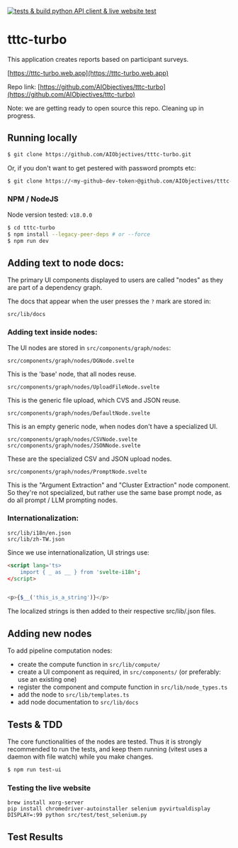 [![tests & build python API client & live website test](https://github.com/AIObjectives/tttc-turbo/actions/workflows/tests.yaml/badge.svg)](https://github.com/AIObjectives/tttc-turbo/actions/workflows/tests.yaml)

# tttc-turbo

This application creates reports based on participant surveys.

[https://tttc-turbo.web.app](https://tttc-turbo.web.app)

Repo link: [https://github.com/AIObjectives/tttc-turbo](https://github.com/AIObjectives/tttc-turbo)

Note: we are getting ready to open source this repo. Cleaning up in progress.

## Running locally

```bash
$ git clone https://github.com/AIObjectives/tttc-turbo.git
```

Or, if you don't want to get pestered with password prompts etc:

```bash
$ git clone https://<my-github-dev-token>@github.com/AIObjectives/tttc-turbo.git
```

### NPM / NodeJS

Node version tested: `v18.0.0`

```bash
$ cd tttc-turbo
$ npm install --legacy-peer-deps # or --force
$ npm run dev
```

## Adding text to node docs:

The primary UI components displayed to users are called "nodes" as they are part of a dependency graph.

The docs that appear when the user presses the `?` mark are stored in:

`src/lib/docs`

### Adding text inside nodes:

The UI nodes are stored in `src/components/graph/nodes`:

`src/components/graph/nodes/DGNode.svelte`

This is the 'base' node, that all nodes reuse.

`src/components/graph/nodes/UploadFileNode.svelte`

This is the generic file upload, which CVS and JSON reuse.

`src/components/graph/nodes/DefaultNode.svelte`

This is an empty generic node, when nodes don't have a specialized UI.

`src/components/graph/nodes/CSVNode.svelte`  
`src/components/graph/nodes/JSONNode.svelte`

These are the specialized CSV and JSON upload nodes.

`src/components/graph/nodes/PromptNode.svelte`

This is the "Argument Extraction" and "Cluster Extraction" node component. So they're not specialized, but rather use the same base prompt node, as do all prompt / LLM prompting nodes.

### Internationalization:

`src/lib/i18n/en.json`  
`src/lib/zh-TW.json`

Since we use internationalization, UI strings use:

```html
<script lang='ts>
    import { _ as __ } from 'svelte-i18n';
</script>


<p>{$__('this_is_a_string')}</p>
```

The localized strings is then added to their respective src/lib/<lang>.json files.

## Adding new nodes

To add pipeline computation nodes:

- create the compute function in `src/lib/compute/`
- create a UI component as required, in `src/components/` (or preferably: use an existing one)
- register the component and compute function in `src/lib/node_types.ts`
- add the node to `src/lib/templates.ts`
- add node documentation to `src/lib/docs`

## Tests & TDD

The core functionalities of the nodes are tested. Thus it is strongly recommended to run the tests, and keep them running (vitest uses a daemon with file watch) while you make changes.

```bash
$ npm run test-ui
```

### Testing the live website

```
brew install xorg-server
pip install chromedriver-autoinstaller selenium pyvirtualdisplay
DISPLAY=:99 python src/test/test_selenium.py
```

## Test Results
